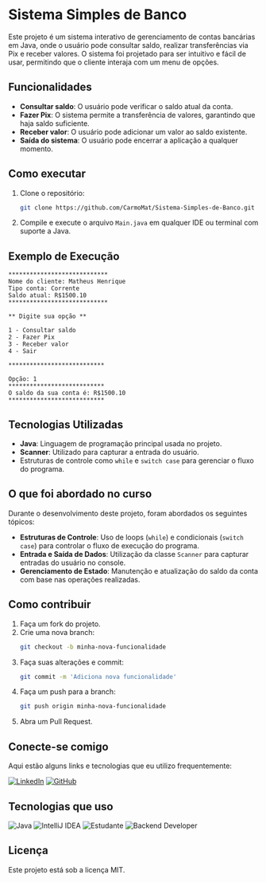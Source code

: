 # Sistema Simples de Banco

Este projeto é um sistema interativo de gerenciamento de contas bancárias em Java, onde o usuário pode consultar saldo, realizar transferências via Pix e receber valores. O sistema foi projetado para ser intuitivo e fácil de usar, permitindo que o cliente interaja com um menu de opções.

## Funcionalidades

- **Consultar saldo**: O usuário pode verificar o saldo atual da conta.
- **Fazer Pix**: O sistema permite a transferência de valores, garantindo que haja saldo suficiente.
- **Receber valor**: O usuário pode adicionar um valor ao saldo existente.
- **Saída do sistema**: O usuário pode encerrar a aplicação a qualquer momento.

## Como executar

1. Clone o repositório:
   ```bash
   git clone https://github.com/CarmoMat/Sistema-Simples-de-Banco.git
   ```
2. Compile e execute o arquivo `Main.java` em qualquer IDE ou terminal com suporte a Java.

## Exemplo de Execução

```plaintext
****************************
Nome do cliente: Matheus Henrique
Tipo conta: Corrente
Saldo atual: R$1500.10
****************************

** Digite sua opção **

1 - Consultar saldo
2 - Fazer Pix
3 - Receber valor
4 - Sair

***************************

Opção: 1
***************************
O saldo da sua conta é: R$1500.10
***************************
```

## Tecnologias Utilizadas

- **Java**: Linguagem de programação principal usada no projeto.
- **Scanner**: Utilizado para capturar a entrada do usuário.
- Estruturas de controle como `while` e `switch case` para gerenciar o fluxo do programa.

## O que foi abordado no curso

Durante o desenvolvimento deste projeto, foram abordados os seguintes tópicos:

- **Estruturas de Controle**: Uso de loops (`while`) e condicionais (`switch case`) para controlar o fluxo de execução do programa.
- **Entrada e Saída de Dados**: Utilização da classe `Scanner` para capturar entradas do usuário no console.
- **Gerenciamento de Estado**: Manutenção e atualização do saldo da conta com base nas operações realizadas.

## Como contribuir

1. Faça um fork do projeto.
2. Crie uma nova branch:
   ```bash
   git checkout -b minha-nova-funcionalidade
   ```
3. Faça suas alterações e commit:
   ```bash
   git commit -m 'Adiciona nova funcionalidade'
   ```
4. Faça um push para a branch:
   ```bash
   git push origin minha-nova-funcionalidade
   ```
5. Abra um Pull Request.

## Conecte-se comigo

Aqui estão alguns links e tecnologias que eu utilizo frequentemente:

[![LinkedIn](https://img.shields.io/badge/LinkedIn-Perfil-blue?logo=linkedin&style=flat)](https://www.linkedin.com/in/matheushg/)
[![GitHub](https://img.shields.io/badge/GitHub-CarmoMat-%23121011?logo=github)](https://github.com/CarmoMat)

## Tecnologias que uso

![Java](https://img.shields.io/badge/Java-ED8B00?style=flat&logo=java&logoColor=white)
![IntelliJ IDEA](https://img.shields.io/badge/IntelliJ%20IDEA-000000?style=flat&logo=intellij%20idea&logoColor=white)
![Estudante](https://img.shields.io/badge/Estudante-Learning-blue?style=flat&logo=google-classroom&logoColor=white)
![Backend Developer](https://img.shields.io/badge/Backend%20Developer-Beginner-green?style=flat&logo=codeigniter&logoColor=white)

## Licença

Este projeto está sob a licença MIT.
